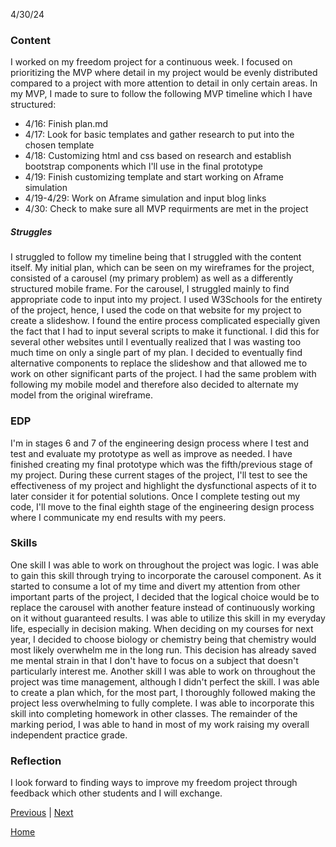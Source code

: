 4/30/24

### Content

I worked on my freedom project for a continuous week. I focused on prioritizing the MVP where detail in my project would be evenly distributed compared to a project with more attention to detail in only certain areas. In my MVP, I made to sure to follow the following MVP timeline which I have structured:

* 4/16: Finish plan.md
* 4/17: Look for basic templates and gather research to put into the chosen template
* 4/18: Customizing html and css based on research and establish bootstrap components which I'll use in the final prototype
* 4/19: Finish customizing template and start working on Aframe simulation
* 4/19-4/29: Work on Aframe simulation and input blog links
* 4/30: Check to make sure all MVP requirments are met in the project

##### Struggles
I struggled to follow my timeline being that I struggled with the content itself. My initial plan, which can be seen on my wireframes for the project, consisted of a carousel (my primary problem) as well as a differently structured mobile frame. For the carousel, I struggled mainly to find appropriate code to input into my project. I used W3Schools for the entirety of the project, hence, I used the code on that website for my project to create a slideshow. I found the entire process complicated especially given the fact that I had to input several scripts to make it functional. I did this for several other websites until I eventually realized that I was wasting too much time on only a single part of my plan. I decided to eventually find alternative components to replace the slideshow and that allowed me to work on other significant parts of the project. I had the same problem with following my mobile model and therefore also decided to alternate my model from the original wireframe. 

### EDP

I'm in stages 6 and 7 of the engineering design process where I test and test and evaluate my prototype as well as improve as needed. I have finished creating my final prototype which was the fifth/previous stage of my project. During these current stages of the project, I'll test to see the effectiveness of my project and highlight the dysfunctional aspects of it to later consider it for potential solutions. Once I complete testing out my code, I'll move to the final eighth stage of the engineering design process where I communicate my end results with my peers.  

### Skills

One skill I was able to work on throughout the project was logic. I was able to gain this skill through trying to incorporate the carousel component. As it started to consume a lot of my time and divert my attention from other important parts of the project, I decided that the logical choice would be to replace the carousel with another feature instead of continuously working on it without guaranteed results. I was able to utilize this skill in my everyday life, especially in decision making. When deciding on my courses for next year, I decided to choose biology or chemistry being that chemistry would most likely overwhelm me in the long run. This decision has already saved me mental strain in that I don't have to focus on a subject that doesn't particularly interest me. Another skill I was able to work on throughout the project was time management, although I didn't perfect the skill. I was able to create a plan which, for the most part, I thoroughly followed making the project less overwhelming to fully complete. I was able to incorporate this skill into completing homework in other classes. The remainder of the marking period, I was able to hand in most of my work raising my overall independent practice grade.   

### Reflection
I look forward to finding ways to improve my freedom project through feedback which other students and I will exchange. 

[Previous](entry05.md) | [Next](entry07.md)

[Home](../README.md)
